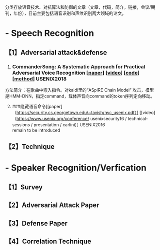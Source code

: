 分类存放语音技术、对抗算法和防御的文章（文章，代码，简介，链接，会议/期刊，年份），目前主要包括语音识别和声纹识别两大领域的论文。

# - Speech Recognition

## 【1】Adversarial attack&defense
1. ### CommanderSong: A Systematic Approach for Practical Adversarial Voice Recognition [[paper](https://www.usenix.org/system/files/conference/usenixsecurity18/sec18-yuan.pdf)]  [[video](https://www.usenix.org/conference/usenixsecurity18/presentation/yuan-xuejing)] [[code]()] [[method]()] USENIX2018</br>
  方法简介：在歌曲中嵌入指令。对kaldi里的“ASpIRE Chain Model” 攻击，模型是HMM-DNN，指定command，载体声音向command的token序列定向移动。

2. ###隐藏语音命令[[paper]（https://security.cs.georgetown.edu/~tavish/hvc_usenix.pdf）] [[video] （https://www.usenix.org/conference/ usenixsecurity16 / technical-sessions / presentation / carlini）] USENIX2016 </br>
remain to be introduced

## 【2】Technique
# - Speaker Recognition/Verfication
## 【1】Survey
## 【2】Adversarial Attack Paper
## 【3】Defense Paper
## 【4】Correlation Technique
